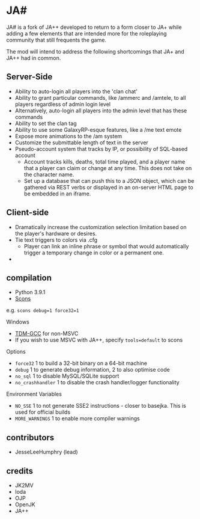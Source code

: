 # JA#

JA# is a fork of JA++ developed to return to a form closer to JA+ while adding a few elements that are intended more for the roleplaying community that still frequents the game.

The mod will intend to address the following shortcomings that JA+ and JA++ had in common.

## Server-Side

* Ability to auto-login all players into the 'clan chat'
* Ability to grant particular commands, like /ammerc and /amtele, to all players regardless of admin login level
* Alternatively, auto-login all players into the admin level that has these commands
* Ability to set the clan tag
* Ability to use some GalaxyRP-esque features, like a /me text emote
* Expose more animations to the /am system
* Customize the submittable length of text in the server
* Pseudo-account system that tracks by IP, or possibility of SQL-based account
   * Account tracks kills, deaths, total time played, and a player name that a player can claim or change at any time. This does not take on the character name.
   * Set up a database that can push this to a JSON object, which can be gathered via REST verbs or displayed in an on-server HTML page to be embedded in an iframe.


## Client-side
* Dramatically increase the customization selection limitation based on the player's hardware or desires.
* Tie text triggers to colors via .cfg
  * Player can link an inline phrase or symbol that would automatically trigger a temporary change in color or a permanent one.
* 

## compilation

* Python 3.9.1
* [Scons](https://github.com/SCons/scons)

e.g. `scons debug=1 force32=1`

Windows

* [TDM-GCC](https://jmeubank.github.io/tdm-gcc/) for non-MSVC
* If you wish to use MSVC with JA++, specify `tools=default` to scons

Options

* `force32` 1 to build a 32-bit binary on a 64-bit machine
* `debug` 1 to generate debug information, 2 to also optimise code
* `no_sql` 1 to disable MySQL/SQLite support 
* `no_crashhandler` 1 to disable the crash handler/logger functionality

Environment Variables

* `NO_SSE` 1 to not generate SSE2 instructions - closer to basejka. This is used for official builds
* `MORE_WARNINGS` 1 to enable more compiler warnings

## contributors
* JesseLeeHumphry (lead)

## credits
* JK2MV
* loda
* OJP
* OpenJK
* JA++
